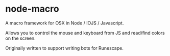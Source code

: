# node-macro
A macro framework for OSX in Node / IOJS / Javascript. 

Allows you to control the mouse and keyboard from JS and read/find colors on the screen.

Originally written to support writing bots for Runescape.
